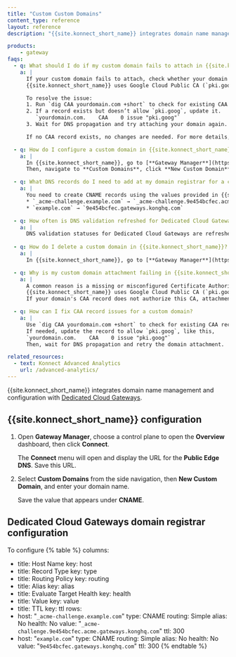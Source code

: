 ```yaml
---
title: "Custom Custom Domains"
content_type: reference
layout: reference
description: "{{site.konnect_short_name}} integrates domain name management and configuration with [managed Data Planes](/dedicated-cloud-gateways/)."

products:
    - gateway
faqs:
  - q: What should I do if my custom domain fails to attach in {{site.konnect_short_name}}?
    a: |
      If your custom domain fails to attach, check whether your domain has a Certificate Authority Authorization (CAA) record that restricts certificate issuance. 
      {{site.konnect_short_name}} uses Google Cloud Public CA (`pki.goog`) to provision SSL/TLS certificates. If the CAA record doesn’t include `pki.goog`, certificate issuance will fail.

      To resolve the issue:
      1. Run `dig CAA yourdomain.com +short` to check for existing CAA records.
      2. If a record exists but doesn’t allow `pki.goog`, update it.
         `yourdomain.com.    CAA    0 issue "pki.goog"`
      3. Wait for DNS propagation and try attaching your domain again.

      If no CAA record exists, no changes are needed. For more details, see the [Let's Encrypt CAA Guide](https://letsencrypt.org/docs/caa/).

  - q: How do I configure a custom domain in {{site.konnect_short_name}}?
    a: |
      In {{site.konnect_short_name}}, go to [**Gateway Manager**](https://cloud.konghq.com/us/gateway-manager/), select a Control Plane, open the **Overview** dashboard, click **Connect**, and save the **Public Edge DNS** URL. 
      Then, navigate to **Custom Domains**, click **New Custom Domain**, enter your domain name, and save the CNAME and Content values.

  - q: What DNS records do I need to add at my domain registrar for a custom domain?
    a: |
      You need to create CNAME records using the values provided in {{site.konnect_short_name}}.
      * `_acme-challenge.example.com` → `_acme-challenge.9e454bcfec.acme.gateways.konghq.com`
      * `example.com` → `9e454bcfec.gateways.konghq.com`

  - q: How often is DNS validation refreshed for Dedicated Cloud Gateways?
    a: |
      DNS validation statuses for Dedicated Cloud Gateways are refreshed every 5 minutes.
  
  - q: How do I delete a custom domain in {{site.konnect_short_name}}?
    a: |
      In {{site.konnect_short_name}}, go to [**Gateway Manager**](https://cloud.konghq.com/us/gateway-manager/), choose a Control Plane, click **Custom Domains**, and use the action menu to delete the domain.

  - q: Why is my custom domain attachment failing in {{site.konnect_short_name}}?
    a: |
      A common reason is a missing or misconfigured Certificate Authority Authorization (CAA) record. 
      {{site.konnect_short_name}} uses Google Cloud Public CA (`pki.goog`) to issue certificates. 
      If your domain's CAA record does not authorize this CA, attachment will fail.

  - q: How can I fix CAA record issues for a custom domain?
    a: |
      Use `dig CAA yourdomain.com +short` to check for existing CAA records. 
      If needed, update the record to allow `pki.goog`, like this,
      `yourdomain.com.    CAA    0 issue "pki.goog"`  
      Then, wait for DNS propagation and retry the domain attachment.

related_resources:
  - text: Konnect Advanced Analytics
    url: /advanced-analytics/
---
```



{{site.konnect_short_name}} integrates domain name management and configuration with [Dedicated Cloud Gateways](/dedicated-cloud-gateways/).

## {{site.konnect_short_name}} configuration

1. Open **Gateway Manager**, choose a control plane to open the **Overview** dashboard, then click **Connect**.
    
    The **Connect** menu will open and display the URL for the **Public Edge DNS**. Save this URL.

1. Select **Custom Domains** from the side navigation, then **New Custom Domain**, and enter your domain name.

    Save the value that appears under **CNAME**. 

## Dedicated Cloud Gateways domain registrar configuration

To configure 
{% table %}
columns:
  - title: Host Name
    key: host
  - title: Record Type
    key: type
  - title: Routing Policy
    key: routing
  - title: Alias
    key: alias
  - title: Evaluate Target Health
    key: health
  - title: Value
    key: value
  - title: TTL
    key: ttl
rows:
  - host: "`_acme-challenge.example.com`"
    type: CNAME
    routing: Simple
    alias: No
    health: No
    value: "`_acme-challenge.9e454bcfec.acme.gateways.konghq.com`"
    ttl: 300
  - host: "`example.com`"
    type: CNAME
    routing: Simple
    alias: No
    health: No
    value: "`9e454bcfec.gateways.konghq.com`"
    ttl: 300
{% endtable %}
